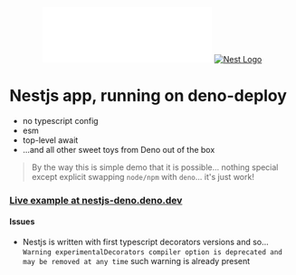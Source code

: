 <div align="center">
  <span>
    <a href="https://deno.com" target="blank"><img src="./deno-logo.full_primary_transparent.svg" width="300" alt="Deno Logo" /></a>
  </span>
  <span>
    <a href="http://nestjs.com/" target="blank"><img src="https://nestjs.com/img/logo-small.svg" width="120" alt="Nest Logo" /></a>
  </span>
</div>

# Nestjs app, running on deno-deploy

- no typescript config
- esm
- top-level await
- ...and all other sweet toys from Deno out of the box

> By the way this is simple demo that it is possible... nothing special except
> explicit swapping `node/npm` with `deno`... it's just work!

### [Live example at nestjs-deno.deno.dev](nestjs-deno.deno.dev)

#### Issues

- Nestjs is written with first typescript decorators versions and so...
  `Warning experimentalDecorators compiler option is deprecated and may be removed at any time`
  such warning is already present
